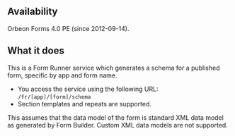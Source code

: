 ## Availability

Orbeon Forms 4.0 PE (since 2012-09-14).

## What it does

This is a Form Runner service which generates a schema for a published form, specific by app and form name.

- You access the service using the following URL: `/fr/[app]/[form]/schema`
- Section templates and repeats are supported.

This assumes that the data model of the form is standard XML data model as generated by Form Builder. Custom XML data models are not supported.